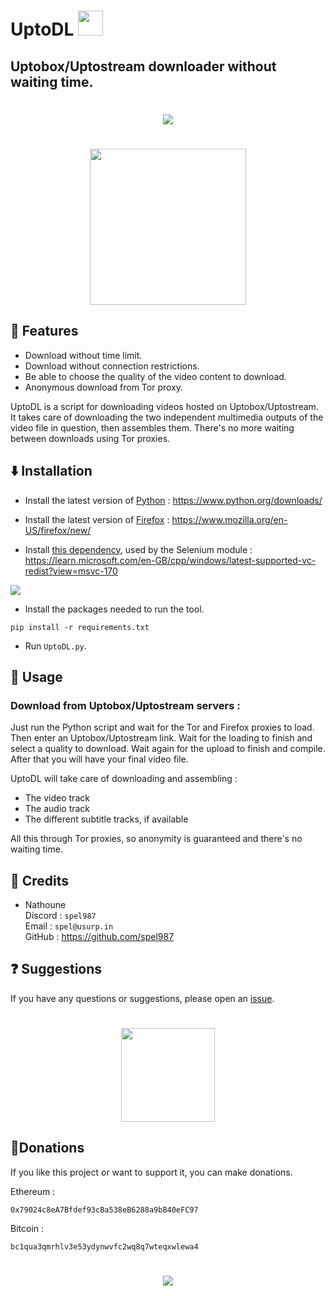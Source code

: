 # UptoDL <img src="https://i.imgur.com/4a9nZ4D.png" width="40">

## Uptobox/Uptostream downloader without waiting time.


<h1 align="center">
<a href="https://github.com/spel987/UptoDL"><img src="https://i.imgur.com/aTmDLFW.png"></a>
</h1>

<h1 align="center">
<a href="https://github.com/spel987/UptoDL/archive/refs/heads/main.zip"><img src="https://i.imgur.com/AkmPYPk.png" width="250"></a>
</h1>

## 🚀 Features

- Download without time limit.
- Download without connection restrictions.
- Be able to choose the quality of the video content to download.
- Anonymous download from Tor proxy.

UptoDL is a script for downloading videos hosted on Uptobox/Uptostream. It takes care of downloading the two independent multimedia outputs of the video file in question, then assembles them. There's no more waiting between downloads using Tor proxies.

## ⬇️ Installation

- Install the latest version of [Python](https://www.python.org/downloads/) : https://www.python.org/downloads/

- Install the latest version of [Firefox]("https://www.mozilla.org/en-US/firefox/new/") : https://www.mozilla.org/en-US/firefox/new/

- Install [this dependency](https://learn.microsoft.com/en-GB/cpp/windows/latest-supported-vc-redist?view=msvc-170), used by the Selenium module : https://learn.microsoft.com/en-GB/cpp/windows/latest-supported-vc-redist?view=msvc-170

<img src="https://i.imgur.com/dQIeyo4.png">

- Install the packages needed to run the tool.

```
pip install -r requirements.txt
```

- Run `UptoDL.py`.


## 🧪 Usage

### Download from Uptobox/Uptostream servers :

Just run the Python script and wait for the Tor and Firefox proxies to load. Then enter an Uptobox/Uptostream link. Wait for the loading to finish and select a quality to download. Wait again for the upload to finish and compile. After that you will have your final video file.

UptoDL will take care of downloading and assembling :

- The video track
- The audio track
- The different subtitle tracks, if available

All this through Tor proxies, so anonymity is guaranteed and there's no waiting time.

## 🔧 Credits

- Nathoune<br>
    Discord : `spel987`<br>
    Email : `spel@usurp.in`<br>
    GitHub : https://github.com/spel987


## ❓ Suggestions

If you have any questions or suggestions, please open an [issue](https://github.com/spel987/UptoDL/issues). 
<h1 align="center">
<img src="https://i.imgur.com/PBtR0wF.png" width=150>
</h1>

## 💸Donations

If you like this project or want to support it, you can make donations.

Ethereum : 
```
0x79024c8eA7Bfdef93cBa538eB6288a9bB40eFC97
```
Bitcoin :
```
bc1qua3qmrhlv3e53ydynwvfc2wq8q7wteqxwlewa4
```

<h1 align="center">
<a href="https://github.com/spel987/UptoDL"><img src="https://i.imgur.com/kEVhT09.png"></a>
</h1>
